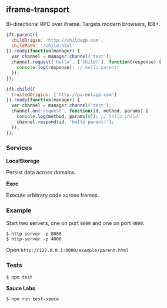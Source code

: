iframe-transport
----------------

Bi-directional RPC over iframe. Targets modern browsers, IE8+.

```javascript
ift.parent({
  childOrigin: 'http://childapp.com',
  childPath: '/child.html'
}).ready(function(manager) {
  var channel = manager.channel('test');
  channel.request('hello', ['child!'], function(response) {
    console.log(response); // hello parent!
  });
});
```

```javascript
ift.child({
  trustedOrigins: ['http://parentapp.com']
}).ready(function(manager) {
  var channel = manager.channel('test');
  channel.on('request', function(id, method, params) {
    console.log(method, params[0]); // hello child!
    channel.respond(id, 'hello parent!');
  });
});
```

### Services

**LocalStorage**

Persist data across domains.

**Exec**

Execute arbitrary code across frames.

### Example

Start two servers, one on port `8000` and one on port `4000`:

```
$ http-server -p 8000
$ http-server -p 4000
```

Open `http://127.0.0.1:8000/example/parent.html`

### Tests

    $ npm test

**Sauce Labs**

    $ npm run test-sauce
